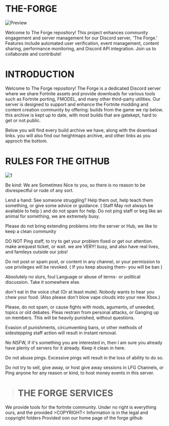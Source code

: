 # THE-FORGE


![Preview](https://github.com/user-attachments/assets/3fbe540f-6a43-4b5c-83da-72884f7564d1)


Welcome to The Forge repository! This project enhances community engagement and server management for our Discord server, 'The Forge.' Features include automated user verification, event management, content sharing, performance monitoring, and Discord API integration. Join us to collaborate and contribute!

# INTRODUCTION
Welcome to The Forge repository! The Forge is a dedicated Discord server where we share Fortnite assets and provide downloads for various tools such as Fortnite porting, FMODEL, and many other third-party utilities. Our server is designed to support and enhance the Fortnite modding and content creation community by offering: builds from the game we rip below. this archive is kept up to date, with most builds that are gatekept, hard to get or not public.

Below you will find every build archive we have, along with the download links. you will also find our heightmaps archive, and other links as you approch the bottom.


# RULES FOR THE GITHUB

![1](https://github.com/user-attachments/assets/7a88d803-3826-46de-a038-04bb48cb4f00)

Be kind: We are Sometimes Nice to you, so there is no reason to be disrespectful or rude of any sort.
 
Lend a hand: See someone struggling? Help them out, help teach them something, or give some advice or guidance. ( Staff May not always be available to help ) and do not spam for help. Do not ping staff or beg like an animal for something, we are extremely busy.


Please do not bring extending problems into the server or Hub, we like to keep a clean community

DO NOT Ping staff,  to try to get your problem fixed or get our attention. make arequest ticket, or wait. we are VERY! busy, and also have real lives, and famileys outside our jobs!

Do not post or spam post, or content in any channel, or your permission to use privileges will be revoked.
( If you keep abusing them- you will be ban )

Absolutely no slurs, foul Language or abuse of terms- or political discussion. Take it somewhere else.

don't eat in the voice chat (Or at least mute). Nobody wants to hear you chew your food. (Also please don't blow vape clouds into your new Xbox.)

Please, do not spam, or cause fights with mods, aguments, of uneeded, topics or old debates. Pleas restrain from personal attacks, or Ganging up on members. This will be heavily punished, without questions.

Evasion of punishments, circumventing bans, or other methods of sidestepping staff action will result in instant removal.

No NSFW, if it's something you are interested in, then I am sure you already have plenty of servers for it already. Keep it clean in here.

Do not abuse pings. Excessive pings will result in the loss of ability to do so.

Do not try to sell, give away, or host give away sessions in LFG Channels, or Ping anyone for any reason or kind, to host money events in this server.


> # THE FORGE SERVICES

We provide tools for the fortnite community. Under no right is everything ours, and the provided >COPYRIGHT< Information is in the legal and copyright folders Provided oon our home page of the forge github


